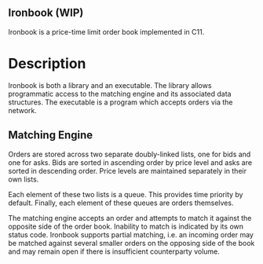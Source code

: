 Ironbook (WIP)
---

Ironbook is a price-time limit order book implemented in C11.

# Description #

Ironbook is both a library and an executable. The library allows programmatic
access to the matching engine and its associated data structures. The executable
is a program which accepts orders via the network.

## Matching Engine ##

Orders are stored across two separate doubly-linked lists, one for bids and one
for asks. Bids are sorted in ascending order by price level and asks are sorted
in descending order. Price levels are maintained separately in their own lists.

Each element of these two lists is a queue. This provides time priority by
default. Finally, each element of these queues are orders themselves.

The matching engine accepts an order and attempts to match it against the
opposite side of the order book. Inability to match is indicated by its own
status code. Ironbook supports partial matching, i.e. an incoming order may be
matched against several smaller orders on the opposing side of the book and may
remain open if there is insufficient counterparty volume.


